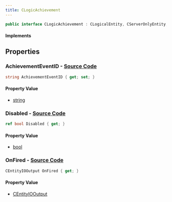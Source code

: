 ```yaml
---
title: CLogicAchievement
---
```


```csharp
public interface CLogicAchievement : CLogicalEntity, CServerOnlyEntity, CBaseEntity, CEntityInstance, ISchemaClass<CEntityInstance>, ISchemaClass<CBaseEntity>, ISchemaClass<CServerOnlyEntity>, ISchemaClass<CLogicalEntity>, ISchemaClass<CLogicAchievement>, ISchemaField, ISchemaClass, INativeHandle
```

#### Implements

## Properties

### **AchievementEventID** - [Source Code](https://github.com/swiftly-solution/swiftlys2/blob/main/managed/src/SwiftlyS2.Generated/Schemas/Interfaces/CLogicAchievement.cs#L18)

```csharp
string AchievementEventID { get; set; }
```

#### Property Value

- [string](https://learn.microsoft.com/dotnet/api/system.string)

### **Disabled** - [Source Code](https://github.com/swiftly-solution/swiftlys2/blob/main/managed/src/SwiftlyS2.Generated/Schemas/Interfaces/CLogicAchievement.cs#L16)

```csharp
ref bool Disabled { get; }
```

#### Property Value

- [bool](https://learn.microsoft.com/dotnet/api/system.boolean)

### **OnFired** - [Source Code](https://github.com/swiftly-solution/swiftlys2/blob/main/managed/src/SwiftlyS2.Generated/Schemas/Interfaces/CLogicAchievement.cs#L20)

```csharp
CEntityIOOutput OnFired { get; }
```

#### Property Value

- [CEntityIOOutput](/docs/api/shared/schemadefinitions/centityiooutput)

